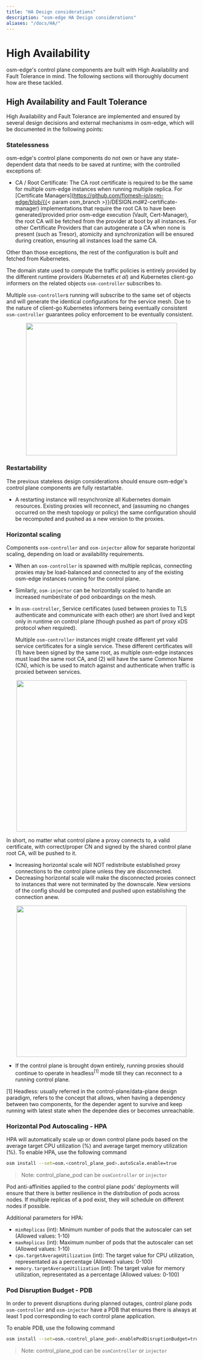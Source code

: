 ```yaml
---
title: "HA Design considerations"
description: "osm-edge HA Design considerations"
aliases: "/docs/HA/"
---
```


# High Availability

osm-edge's control plane components are built with High Availability and Fault Tolerance in mind. The following sections will thoroughly document how are these tackled.

## High Availability and Fault Tolerance

High Availability and Fault Tolerance are implemented and ensured by several design decisions and external mechanisms in osm-edge, which will be documented in the following points:

### Statelessness

osm-edge's control plane components do not own or have any state-dependent data that needs to be saved at runtime; with the controlled exceptions of:

- CA / Root Certificate: The CA root certificate is required to be the same for multiple osm-edge instances when running multiple replica. For [Certificate Managers](https://github.com/flomesh-io/osm-edge/blob/{{< param osm_branch >}}/DESIGN.md#2-certificate-manager) implementations that require the root CA to have been generated/provided prior osm-edge execution (Vault, Cert-Manager), the root CA will be fetched from the provider at boot by all instances.
  For other Certificate Providers that can autogenerate a CA when none is present (such as Tresor), atomicity and synchronization will be ensured during creation, ensuring all instances load the same CA.

Other than those exceptions, the rest of the configuration is built and fetched from Kubernetes.

The domain state used to compute the traffic policies is entirely provided by the different runtime providers (Kubernetes _et al_) and Kubernetes client-go informers on the related objects `osm-controller` subscribes to.

Multiple `osm-controller`s running will subscribe to the same set of objects and will generate the identical configurations for the service mesh. Due to the nature of client-go Kubernetes informers being eventually consistent `osm-controller` guarantees policy enforcement to be eventually consistent.

<p align="center">
  <img src="/docs/images/ha/ha1.png" width="400" height="350"/>
</p>

### Restartability

The previous stateless design considerations should ensure osm-edge's control plane components are fully restartable.

- A restarting instance will resynchronize all Kubernetes domain resources. Existing proxies will reconnect, and (assuming no changes occurred on the mesh topology or policy) the same configuration should be recomputed and pushed as a new version to the proxies.

### Horizontal scaling

Components `osm-controller` and `osm-injector` allow for separate horizontal scaling, depending on load or availability requirements.

- When an `osm-controller` is spawned with multiple replicas, connecting proxies may be load-balanced and connected to any of the existing osm-edge instances running for the control plane.
- Similarly, `osm-injector` can be horizontally scaled to handle an increased number/rate of pod onboardings on the mesh.
- In `osm-controller`, Service certificates (used between proxies to TLS authenticate and communicate with each other) are short lived and kept only in runtime on control plane (though pushed as part of proxy xDS protocol when required).

  Multiple `osm-controller` instances might create different yet valid service certificates for a single service. These different certificates will (1) have been signed by the same root, as multiple osm-edge instances must load the same root CA, and (2) will have the same Common Name (CN), which is be used to match against and authenticate when traffic is proxied between services.

<p align="center">
  <img src="/docs/images/ha/ha2.png" width="450" height="400"/>
</p>

In short, no matter what control plane a proxy connects to, a valid certificate, with correct/proper CN and signed by the shared control plane root CA, will be pushed to it.

- Increasing horizontal scale will NOT redistribute established proxy connections to the control plane unless they are disconnected.
- Decreasing horizontal scale will make the disconnected proxies connect to instances that were not terminated by the downscale. New versions of the config should be computed and pushed upon establishing the connection anew.

<p align="center">
  <img src="/docs/images/ha/ha3.png" width="450" height="400"/>
</p>

- If the control plane is brought down entirely, running proxies should continue to operate in headless<sup>[1]</sup> mode till they can reconnect to a running control plane.

[1] Headless: usually referred in the control-plane/data-plane design paradigm, refers to the concept that allows, when having a dependency between two components, for the depender agent to survive and keep running with latest state when the dependee dies or becomes unreachable.

### Horizontal Pod Autoscaling - HPA

HPA will automatically scale up or down control plane pods based on the average target CPU utilization (%) and average target memory utilization (%).
To enable HPA, use the following command

```bash
osm install --set=osm.<control_plane_pod>.autoScale.enable=true
```

> Note: control_plane_pod can be `osmController` or `injector`

Pod anti-affinities applied to the control plane pods' deployments will ensure that there is better resilience in the distribution of pods across nodes.
If multiple replicas  of a pod exist, they will schedule on different nodes if possible.

Additional parameters for HPA:

- `minReplicas` (int): Minimum number of pods that the autoscaler can set (Allowed values: 1-10)
- `maxReplicas` (int): Maximum number of pods that the autoscaler can set (Allowed values: 1-10)
- `cpu.targetAverageUtilization` (int): The target value for CPU utilization, representated as a percentage (Allowed values: 0-100)
- `memory.targetAverageUtilization` (int): The target value for memory utilization, representated as a percentage (Allowed values: 0-100)

### Pod Disruption Budget - PDB

In order to prevent disruptions during planned outages, control plane pods `osm-controller` and `osm-injector` have a PDB that ensures there is always at least 1 pod corresponding to each control plane application.

To enable PDB, use the following command

```bash
osm install --set=osm.<control_plane_pod>.enablePodDisruptionBudget=true
```

> Note: control_plane_pod can be `osmController` or `injector`
